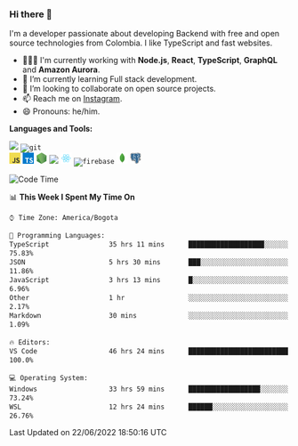 ### Hi there 👋

I'm a developer passionate about developing Backend with free and open source technologies from Colombia. I like TypeScript and fast websites.

- 👨🏽‍💻 I'm currently working with **Node.js**, **React**, **TypeScript**, **GraphQL** and **Amazon Aurora**.
- 🌱 I’m currently learning Full stack development.
- 🚀 I’m looking to collaborate on open source projects.
- 📫   Reach me on [Instagram](https://instagram.com/nexckycort).
- 😄  Pronouns: he/him.

**Languages and Tools:**  

<code><img height="20"  src="https://upload.wikimedia.org/wikipedia/commons/2/2d/Visual_Studio_Code_1.18_icon.svg"></code>
<code><img src="https://www.vectorlogo.zone/logos/git-scm/git-scm-icon.svg" alt="git" height="20"/> </code>
<code><img height="20" src="https://raw.githubusercontent.com/github/explore/80688e429a7d4ef2fca1e82350fe8e3517d3494d/topics/javascript/javascript.png"></code>
<code><img height="20" src="https://raw.githubusercontent.com/github/explore/80688e429a7d4ef2fca1e82350fe8e3517d3494d/topics/typescript/typescript.png"></code>
<code><img height="20" src="https://raw.githubusercontent.com/github/explore/80688e429a7d4ef2fca1e82350fe8e3517d3494d/topics/nodejs/nodejs.png"></code>
<code><img height="20" src="https://deno.land/logo.svg"></code>
<code><img height="20" src="https://raw.githubusercontent.com/github/explore/80688e429a7d4ef2fca1e82350fe8e3517d3494d/topics/react/react.png"></code>
<code><img src="https://www.vectorlogo.zone/logos/firebase/firebase-icon.svg" alt="firebase"  height="20"/></code>
<code><img src="https://raw.githubusercontent.com/devicons/devicon/master/icons/mongodb/mongodb-original.svg"  height="20"/></code>
<code><img src="https://raw.githubusercontent.com/devicons/devicon/master/icons/postgresql/postgresql-original.svg" height="20"/></code>

<!--START_SECTION:waka-->
![Code Time](http://img.shields.io/badge/Code%20Time-0%20secs-blue)

📊 **This Week I Spent My Time On** 

```text
⌚︎ Time Zone: America/Bogota

💬 Programming Languages: 
TypeScript               35 hrs 11 mins      ███████████████████░░░░░░   75.83% 
JSON                     5 hrs 30 mins       ███░░░░░░░░░░░░░░░░░░░░░░   11.86% 
JavaScript               3 hrs 13 mins       █░░░░░░░░░░░░░░░░░░░░░░░░   6.96% 
Other                    1 hr                ░░░░░░░░░░░░░░░░░░░░░░░░░   2.17% 
Markdown                 30 mins             ░░░░░░░░░░░░░░░░░░░░░░░░░   1.09%

🔥 Editors: 
VS Code                  46 hrs 24 mins      █████████████████████████   100.0%

💻 Operating System: 
Windows                  33 hrs 59 mins      ██████████████████░░░░░░░   73.24% 
WSL                      12 hrs 24 mins      ██████░░░░░░░░░░░░░░░░░░░   26.76%

```


 Last Updated on 22/06/2022 18:50:16 UTC
<!--END_SECTION:waka-->
